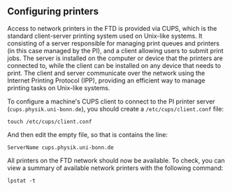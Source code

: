 
## Configuring printers

Access to network printers in the FTD is provided via CUPS, which is the standard client-server printing system used on Unix-like systems. It consisting of a server responsible for managing print queues and printers (in this case managed by the PI), and a client allowing users to submit print jobs. The server is installed on the computer or device that the printers are connected to, while the client can be installed on any device that needs to print. The client and server communicate over the network using the Internet Printing Protocol (IPP), providing an efficient way to manage printing tasks on Unix-like systems.

To configure a machine's CUPS client to connect to the PI printer server (`cups.physik.uni-bonn.de`), you should create a `/etc/cups/client.conf` file:

```
touch /etc/cups/client.conf
```

And then edit the empty file, so that is contains the line:

```
ServerName cups.physik.uni-bonn.de
```

All printers on the FTD network should now be available. To check, you can view a summary of available network printers with the following command:

```
lpstat -t
```

